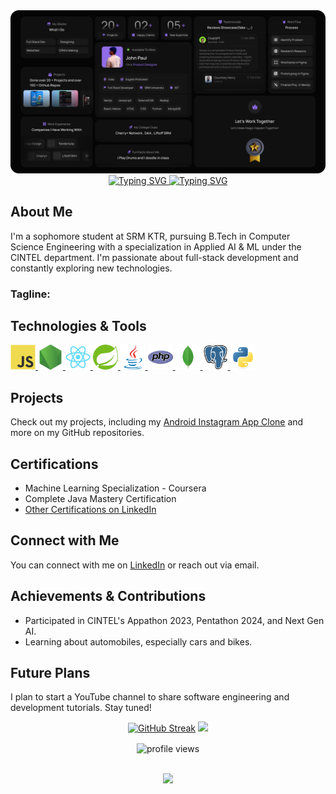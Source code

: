 <div align="center">
    <img src="https://github.com/RJohnPaul/RJohnPaul/blob/5e246f3b2a7726dcc3e617c25de1569769ef697d/Final%20Result%20(1).png" alt="Header Image"/>
</div>

<div align="center">
  <a href="https://git.io/typing-svg">
    <img src="https://readme-typing-svg.demolab.com?font=Inter&pause=1000&color=0038F7&center=true&vCenter=true&width=435&lines=Hi+there!+I'm+Ashwin;A+Fullstack+Developer+in+the+Making" alt="Typing SVG" />
  </a>
  <a href="https://git.io/typing-svg">
    <img src="https://readme-typing-svg.demolab.com?font=Inter&pause=1000&color=0038F7&center=true&vCenter=true&width=435&lines=Check+out+my+projects+and+repos!" alt="Typing SVG" />
  </a>
</div>

## About Me
I'm a sophomore student at SRM KTR, pursuing B.Tech in Computer Science Engineering with a specialization in Applied AI & ML under the CINTEL department. I'm passionate about full-stack development and constantly exploring new technologies.

### Tagline: <insert something cool that a fullstack dev would say>

## Technologies & Tools
<div align="left">
  <a href="https://www.javascript.com/" target="_blank" rel="noreferrer">
    <img src="https://raw.githubusercontent.com/devicons/devicon/master/icons/javascript/javascript-original.svg" alt="JavaScript" width="40" height="40"/>
  </a>
  <a href="https://nodejs.org/" target="_blank" rel="noreferrer">
    <img src="https://raw.githubusercontent.com/devicons/devicon/master/icons/nodejs/nodejs-original.svg" alt="Node.js" width="40" height="40"/>
  </a>
  <a href="https://reactjs.org/" target="_blank" rel="noreferrer">
    <img src="https://raw.githubusercontent.com/devicons/devicon/master/icons/react/react-original.svg" alt="React" width="40" height="40"/>
  </a>
  <a href="https://spring.io/projects/spring-boot" target="_blank" rel="noreferrer">
    <img src="https://raw.githubusercontent.com/devicons/devicon/master/icons/spring/spring-original.svg" alt="Spring Boot" width="40" height="40"/>
  </a>
  <a href="https://www.java.com/" target="_blank" rel="noreferrer">
    <img src="https://raw.githubusercontent.com/devicons/devicon/master/icons/java/java-original.svg" alt="Java" width="40" height="40"/>
  </a>
  <a href="https://www.php.net/" target="_blank" rel="noreferrer">
    <img src="https://raw.githubusercontent.com/devicons/devicon/master/icons/php/php-original.svg" alt="PHP" width="40" height="40"/>
  </a>
  <a href="https://www.mongodb.com/" target="_blank" rel="noreferrer">
    <img src="https://raw.githubusercontent.com/devicons/devicon/master/icons/mongodb/mongodb-original.svg" alt="MongoDB" width="40" height="40"/>
  </a>
  <a href="https://www.postgresql.org/" target="_blank" rel="noreferrer">
    <img src="https://raw.githubusercontent.com/devicons/devicon/master/icons/postgresql/postgresql-original.svg" alt="PostgreSQL" width="40" height="40"/>
  </a>
  <a href="https://www.python.org/" target="_blank" rel="noreferrer">
    <img src="https://raw.githubusercontent.com/devicons/devicon/master/icons/python/python-original.svg" alt="Python" width="40" height="40"/>
  </a>
  <!-- Add more icons as needed -->
</div>

## Projects
Check out my projects, including my [Android Instagram App Clone](#) and more on my GitHub repositories.

## Certifications
- Machine Learning Specialization - Coursera
- Complete Java Mastery Certification
- [Other Certifications on LinkedIn](#)

## Connect with Me
You can connect with me on [LinkedIn](#) or reach out via email.

## Achievements & Contributions
- Participated in CINTEL's Appathon 2023, Pentathon 2024, and Next Gen AI.
- Learning about automobiles, especially cars and bikes.

## Future Plans
I plan to start a YouTube channel to share software engineering and development tutorials. Stay tuned!

<div align="center">
  <a href="https://git.io/streak-stats"><img src="https://streak-stats.demolab.com?user=YourUsername&theme=blueberry-duo&border_radius=20" alt="GitHub Streak" /></a>
  <img src="http://github-profile-summary-cards.vercel.app/api/cards/repos-per-language?username=YourUsername&theme=dark"/>
  <p align="center"><img align="center" src="https://profile-counter.glitch.me/YourUsername/count.svg" alt="profile views" /></p>
</div>

<div align="center">
  <br>
    <img src="https://img.shields.io/badge/Keep%20Coding%20and%20Exploring-blue.svg" width="400px">
  <br>
</div>
